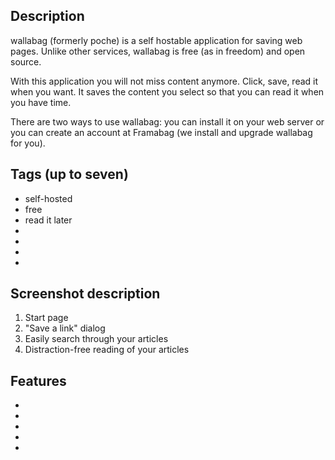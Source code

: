 ## Description
wallabag (formerly poche) is a self hostable application for saving web pages. Unlike other services, wallabag is free (as in freedom) and open source.

With this application you will not miss content anymore. Click, save, read it when you want. It saves the content you select so that you can read it when you have time.

There are two ways to use wallabag: you can install it on your web server or you can create an account at Framabag (we install and upgrade wallabag for you).

## Tags (up to seven)
- self-hosted
- free
- read it later
-
-
-
-

## Screenshot description
1. Start page
2. "Save a link" dialog
3. Easily search through your articles
4. Distraction-free reading of your articles

## Features
-
-
-
-
-
